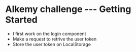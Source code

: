 # Alkemy challenge --- Getting Started

- I first work on the login component
- Make a request to retrive the user token
- Store the user token on LocalStorage
